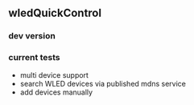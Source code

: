 ## wledQuickControl

### dev version
### current tests
- multi device support
- search WLED devices via published mdns service
- add devices manually
